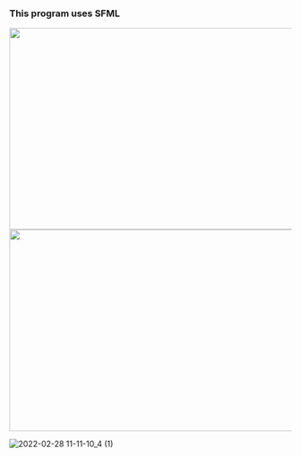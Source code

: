 ### This program uses SFML

<img src="https://media.giphy.com/media/xF5AWj931aLxBnIqjD/giphy.gif" width="640" height="360" />
<img src="https://i.giphy.com/media/xF5AWj931aLxBnIqjD/giphy.webp" width="640" height="360" />

![2022-02-28 11-11-10_4 (1)](https://user-images.githubusercontent.com/79863003/156235756-4218e66e-9cef-4cb6-a922-5324133ad47b.gif)


